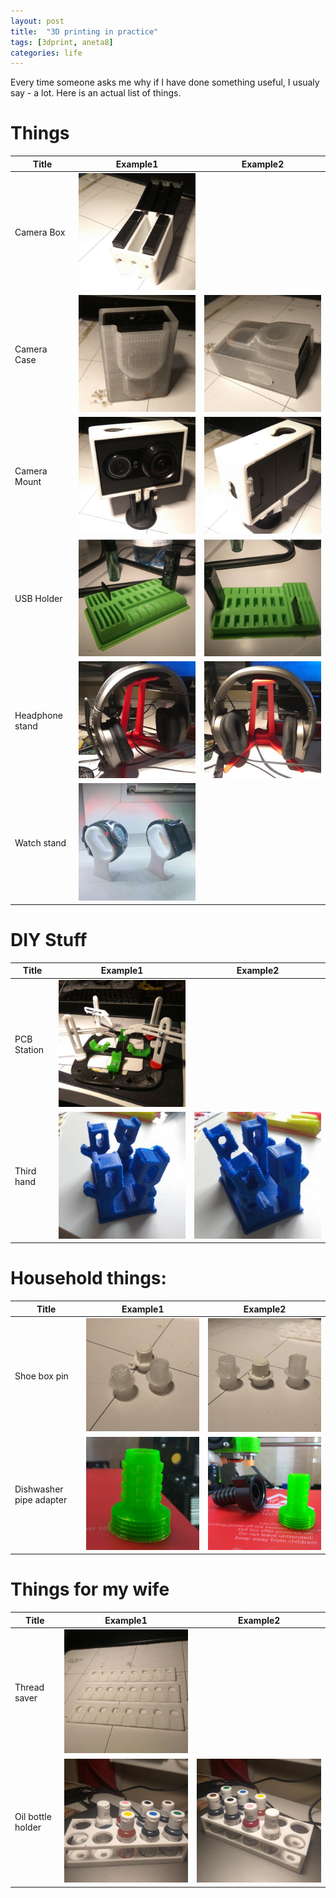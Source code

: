 ```yaml
---
layout: post
title:  "3D printing in practice"
tags: [3dprint, aneta8]
categories: life
---
```


Every time someone asks me why if I have done something useful, I usualy say - a lot. Here is an actual list of things.

# Things

| Title           | Example1                                 | Example2                                 |
| --------------- | ---------------------------------------- | ---------------------------------------- |
| Camera Box      | ![](/assets/3dprint/camerabox1.jpg)      |                                          |
| Camera Case     | ![](/assets/3dprint/cameracase1.jpg)     | ![](/assets/3dprint/cameracase2.jpg)     |
| Camera Mount    | ![](/assets/3dprint/cameramount1.jpg)    | ![](/assets/3dprint/cameramount2.jpg)    |
| USB Holder      | ![](/assets/3dprint/usbholder1.jpg)      | ![](/assets/3dprint/usbholder2.jpg)      |
| Headphone stand | ![](/assets/3dprint/headphonestand1.jpg) | ![](/assets/3dprint/headphonestand2.jpg) |
| Watch stand     | ![](/assets/3dprint/watchstand.jpg)      |                                          |

# DIY Stuff

| Title       | Example1                             | Example2                            |
| ----------- | ------------------------------------ | ----------------------------------- |
| PCB Station | ![](/assets/3dprint/pcbstation1.jpg) |                                     |
| Third hand  | ![](/assets/3dprint/thirdhand1.jpg)  | ![](/assets/3dprint/thirdhand2.jpg) |

# Household things:

| Title                   | Example1                             | Example2                             |
| ----------------------- | ------------------------------------ | ------------------------------------ |
| Shoe box pin            | ![](/assets/3dprint/shoeboxpin1.jpg) | ![](/assets/3dprint/shoeboxpin2.jpg) |
| Dishwasher pipe adapter | ![](/assets/3dprint/pipe1.jpg)       | ![](/assets/3dprint/pipe2.jpg)       |

# Things for my wife

| Title             | Example1                                  | Example2                                  |
| ----------------- | ----------------------------------------- | ----------------------------------------- |
| Thread saver      | ![](/assets/3dprint/threadsaver.jpg)      |                                           |
| Oil bottle holder | ![](/assets/3dprint/oitbottleholder1.jpg) | ![](/assets/3dprint/oitbottleholder2.jpg) |
